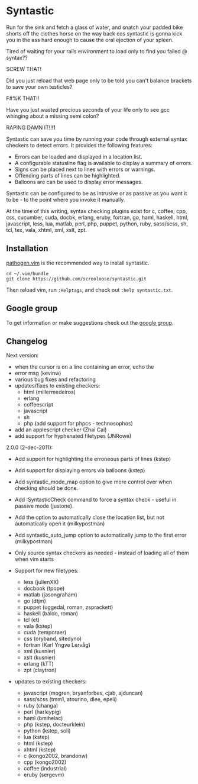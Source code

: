 Syntastic
=========

Run for the sink and fetch a glass of water, and snatch your padded
bike shorts off the clothes horse on the way back cos syntastic is gonna kick
you in the ass hard enough to cause the oral ejection of your spleen.

Tired of waiting for your rails environment to load only to find you failed @ syntax??

SCREW THAT!

Did you just reload that web page only to be told you can't balance brackets to save your own testicles?

F#%K THAT!!

Have you just wasted precious seconds of your life only to see gcc whinging about a missing semi colon?

RAPING DAMN IT!!!1


Syntastic can save you time by running your code through external syntax
checkers to detect errors. It provides the following features:

* Errors can be loaded and displayed in a location list.
* A configurable statusline flag is available to display a summary of errors.
* Signs can be placed next to lines with errors or warnings.
* Offending parts of lines can be highlighted.
* Balloons are can be used to display error messages.

Syntastic can be configured to be as intrusive or as passive as you want it to
be - to the point where you invoke it manually.

At the time of this writing, syntax checking plugins exist for c, coffee, cpp,
css, cucumber, cuda, docbk, erlang, eruby, fortran, go, haml, haskell, html,
javascript, less, lua, matlab, perl, php, puppet, python, ruby, sass/scss, sh,
tcl, tex, vala, xhtml, xml, xslt, zpt.


Installation
------------

[pathogen.vim](https://github.com/tpope/vim-pathogen) is the recommended way to install syntastic.

    cd ~/.vim/bundle
    git clone https://github.com/scrooloose/syntastic.git

Then reload vim, run `:Helptags`, and check out `:help syntastic.txt`.


Google group
------------

To get information or make suggestions check out the [google group](https://groups.google.com/group/vim-syntastic).


Changelog
---------

Next version:

  * when the cursor is on a line containing an error, echo the
  * error msg (kevinw)
  * various bug fixes and refactoring
  * updates/fixes to existing checkers:
    * html (millermedeiros)
    * erlang
    * coffeescript
    * javascript
    * sh
    * php (add support for phpcs - technosophos)
  * add an applescript checker (Zhai Cai)
  * add support for hyphenated filetypes (JNRowe)

2.0.0 (2-dec-2011):

  * Add support for highlighting the erroneous parts of lines (kstep)
  * Add support for displaying errors via balloons (kstep)
  * Add syntastic_mode_map option to give more control over when checking should be done.
  * Add :SyntasticCheck command to force a syntax check -  useful in passive mode (justone).
  * Add the option to automatically close the location list, but not automatically open it (milkypostman)
  * Add syntastic_auto_jump option to automatically jump to the first error (milkypostman)
  * Only source syntax checkers as needed - instead of loading all of them when vim starts

  * Support for new filetypes:
    * less (julienXX)
    * docbook (tpope)
    * matlab (jasongraham)
    * go (dtjm)
    * puppet (uggedal, roman, zsprackett)
    * haskell (baldo, roman)
    * tcl (et)
    * vala (kstep)
    * cuda (temporaer)
    * css (oryband, sitedyno)
    * fortran (Karl Yngve Lervåg)
    * xml (kusnier)
    * xslt (kusnier)
    * erlang (kTT)
    * zpt (claytron)

  * updates to existing checkers:
    * javascript (mogren, bryanforbes, cjab, ajduncan)
    * sass/scss (tmm1, atourino, dlee, epeli)
    * ruby (changa)
    * perl (harleypig)
    * haml (bmihelac)
    * php (kstep, docteurklein)
    * python (kstep, soli)
    * lua (kstep)
    * html (kstep)
    * xhtml (kstep)
    * c (kongo2002, brandonw)
    * cpp (kongo2002)
    * coffee (industrial)
    * eruby (sergevm)
